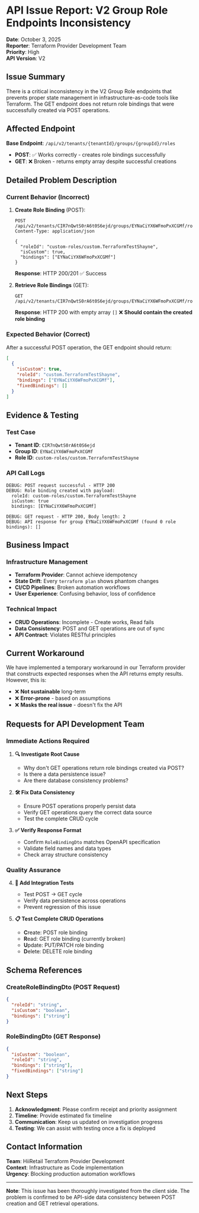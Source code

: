 # API Issue Report: V2 Group Role Endpoints Inconsistency

**Date**: October 3, 2025  
**Reporter**: Terraform Provider Development Team  
**Priority**: High  
**API Version**: V2  

## Issue Summary

There is a critical inconsistency in the V2 Group Role endpoints that prevents proper state management in infrastructure-as-code tools like Terraform. The GET endpoint does not return role bindings that were successfully created via POST operations.

## Affected Endpoint

**Base Endpoint**: `/api/v2/tenants/{tenantId}/groups/{groupId}/roles`

- **POST**: ✅ Works correctly - creates role bindings successfully
- **GET**: ❌ Broken - returns empty array despite successful creations

## Detailed Problem Description

### Current Behavior (Incorrect)

1. **Create Role Binding** (POST):
   ```http
   POST /api/v2/tenants/CIR7nQwtS0rA6t0S6ejd/groups/EYNaCiYX6WFmoPxXCGMf/roles
   Content-Type: application/json
   
   {
     "roleId": "custom-roles/custom.TerraformTestShayne",
     "isCustom": true,
     "bindings": ["EYNaCiYX6WFmoPxXCGMf"]
   }
   ```
   **Response**: HTTP 200/201 ✅ Success

2. **Retrieve Role Bindings** (GET):
   ```http
   GET /api/v2/tenants/CIR7nQwtS0rA6t0S6ejd/groups/EYNaCiYX6WFmoPxXCGMf/roles
   ```
   **Response**: HTTP 200 with empty array `[]` ❌ **Should contain the created role binding**

### Expected Behavior (Correct)

After a successful POST operation, the GET endpoint should return:

```json
[
  {
    "isCustom": true,
    "roleId": "custom.TerraformTestShayne",
    "bindings": ["EYNaCiYX6WFmoPxXCGMf"],
    "fixedBindings": []
  }
]
```

## Evidence & Testing

### Test Case
- **Tenant ID**: `CIR7nQwtS0rA6t0S6ejd`
- **Group ID**: `EYNaCiYX6WFmoPxXCGMf`
- **Role ID**: `custom-roles/custom.TerraformTestShayne`

### API Call Logs
```
DEBUG: POST request successful - HTTP 200
DEBUG: Role binding created with payload:
  roleId: custom-roles/custom.TerraformTestShayne
  isCustom: true
  bindings: [EYNaCiYX6WFmoPxXCGMf]

DEBUG: GET request - HTTP 200, Body length: 2
DEBUG: API response for group EYNaCiYX6WFmoPxXCGMf (found 0 role bindings): []
```

## Business Impact

### Infrastructure Management
- **Terraform Provider**: Cannot achieve idempotency
- **State Drift**: Every `terraform plan` shows phantom changes
- **CI/CD Pipelines**: Broken automation workflows
- **User Experience**: Confusing behavior, loss of confidence

### Technical Impact
- **CRUD Operations**: Incomplete - Create works, Read fails
- **Data Consistency**: POST and GET operations are out of sync
- **API Contract**: Violates RESTful principles

## Current Workaround

We have implemented a temporary workaround in our Terraform provider that constructs expected responses when the API returns empty results. However, this is:

- ❌ **Not sustainable** long-term
- ❌ **Error-prone** - based on assumptions
- ❌ **Masks the real issue** - doesn't fix the API

## Requests for API Development Team

### Immediate Actions Required

1. **🔍 Investigate Root Cause**
   - Why don't GET operations return role bindings created via POST?
   - Is there a data persistence issue?
   - Are there database consistency problems?

2. **🛠️ Fix Data Consistency**
   - Ensure POST operations properly persist data
   - Verify GET operations query the correct data source
   - Test the complete CRUD cycle

3. **✅ Verify Response Format**
   - Confirm `RoleBindingDto` matches OpenAPI specification
   - Validate field names and data types
   - Check array structure consistency

### Quality Assurance

4. **🧪 Add Integration Tests**
   - Test POST → GET cycle
   - Verify data persistence across operations
   - Prevent regression of this issue

5. **📋 Test Complete CRUD Operations**
   - **C**reate: POST role binding
   - **R**ead: GET role binding (currently broken)
   - **U**pdate: PUT/PATCH role binding
   - **D**elete: DELETE role binding

## Schema References

### CreateRoleBindingDto (POST Request)
```json
{
  "roleId": "string",
  "isCustom": "boolean",
  "bindings": ["string"]
}
```

### RoleBindingDto (GET Response)
```json
{
  "isCustom": "boolean",
  "roleId": "string", 
  "bindings": ["string"],
  "fixedBindings": ["string"]
}
```

## Next Steps

1. **Acknowledgment**: Please confirm receipt and priority assignment
2. **Timeline**: Provide estimated fix timeline
3. **Communication**: Keep us updated on investigation progress
4. **Testing**: We can assist with testing once a fix is deployed

## Contact Information

**Team**: HiiRetail Terraform Provider Development  
**Context**: Infrastructure as Code implementation  
**Urgency**: Blocking production automation workflows  

---

**Note**: This issue has been thoroughly investigated from the client side. The problem is confirmed to be API-side data consistency between POST creation and GET retrieval operations.